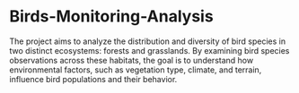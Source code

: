# Birds-Monitoring-Analysis
The project aims to analyze the distribution and diversity of bird species in two distinct ecosystems: forests and grasslands. By examining bird species observations across these habitats, the goal is to understand how environmental factors, such as vegetation type, climate, and terrain, influence bird populations and their behavior. 
